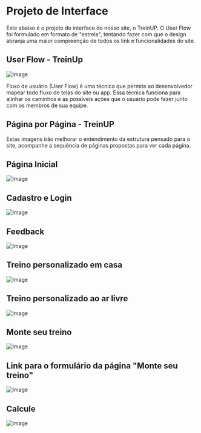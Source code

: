 
# Projeto de Interface

Este abaixo é o projeto de interface do nosso site, o TreinUP. O User Flow foi formulado em formato de "estrela", tentando fazer com que o design abranja uma maior compreenção de todos os link e funcionalidades do site.

## User Flow - TreinUp

![Image](https://github.com/user-attachments/assets/d4508b3f-494b-4f62-9280-e05e2155ca7d)

Fluxo de usuário (User Flow) é uma técnica que permite ao desenvolvedor mapear todo fluxo de telas do site ou app. Essa técnica funciona para alinhar os caminhos e as possíveis ações que o usuário pode fazer junto com os membros de sua equipe.

## Página por Página - TreinUP

Estas imagens irão melhorar o entendimento da estrutura pensado para o site, acompanhe a sequência de páginas propostas para ver cada página.

## Página Inicial

![Image](https://github.com/user-attachments/assets/71224619-cb63-4c52-8048-e1ee26fca4a6)

## Cadastro e Login

![Image](https://github.com/user-attachments/assets/b36ae375-48df-4387-9053-c1f771e00f08)

## Feedback

![Image](https://github.com/user-attachments/assets/53c076ca-82e5-47f9-9c26-d95406239ae6)

## Treino personalizado em casa

![Image](https://github.com/user-attachments/assets/f163b5cc-1708-41e2-bcc5-1939d2d65740)

## Treino personalizado ao ar livre

![Image](https://github.com/user-attachments/assets/46ffc284-8a24-4f5e-82d7-c4951548b010)

## Monte seu treino

![Image](https://github.com/user-attachments/assets/809e713d-26c7-4fc5-a4df-243eece878d4)

## Link para o formulário da página "Monte seu treino"

![Image](https://github.com/user-attachments/assets/60ec845d-5c60-4958-81bc-7a83d6243749)

## Calcule

![Image](https://github.com/user-attachments/assets/f2513c40-dc26-4363-9a6e-8505817bae56)
